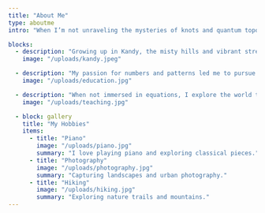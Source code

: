```yaml
---
title: "About Me"
type: aboutme
intro: "When I’m not unraveling the mysteries of knots and quantum topology, you can usually find me with a paintbrush in hand, exploring the colors of the world, or wandering through nature trails, camera in tow. Born and raised in the lush hills of Kandy, Sri Lanka, I grew up curious about patterns—both in math and in life. My early education there laid the foundation for a lifelong fascination with learning, creativity, and adventure."

blocks:
  - description: "Growing up in Kandy, the misty hills and vibrant streets sparked my curiosity early on. I spent hours sketching patterns, watching the way sunlight danced through the trees, and noticing small mathematical patterns everywhere."
    image: "/uploads/kandy.jpeg"

  - description: "My passion for numbers and patterns led me to pursue higher education abroad. During my Ph.D., I delved deep into quantum topology, knot theory, and the elegance of abstract mathematics, presenting my work at conferences and publishing papers along the way."
    image: "/uploads/education.jpg"

  - description: "When not immersed in equations, I explore the world through art and nature. Painting, photography, and hiking allow me to slow down, notice details, and stay inspired. These moments of creativity often feed back into my mathematical thinking."
    image: "/uploads/teaching.jpg"

  - block: gallery
    title: "My Hobbies"
    items:
      - title: "Piano"
        image: "/uploads/piano.jpg"
        summary: "I love playing piano and exploring classical pieces."
      - title: "Photography"
        image: "/uploads/photography.jpg"
        summary: "Capturing landscapes and urban photography."
      - title: "Hiking"
        image: "/uploads/hiking.jpg"
        summary: "Exploring nature trails and mountains."
---
```



